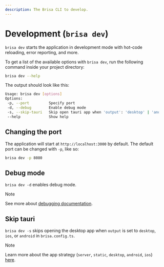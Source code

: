 ```yaml
---
description: The Brisa CLI to develop.
---
```


# Development (`brisa dev`)

`brisa dev` starts the application in development mode with hot-code reloading, error reporting, and more.

To get a list of the available options with `brisa dev`, run the following command inside your project directory:

```sh
brisa dev --help
```

The output should look like this:

```sh
Usage: brisa dev [options]
Options:
 -p, --port         Specify port
 -d, --debug        Enable debug mode
 -s, --skip-tauri   Skip open tauri app when 'output': 'desktop' | 'android' | 'ios' in brisa.config.ts
 --help             Show help
```

## Changing the port

The application will start at `http://localhost:3000` by default. The default port can be changed with `-p`, like so:

```sh
brisa dev -p 8080
```

## Debug mode

`brisa dev -d` enables debug mode. 

> [!NOTE]
>
> See more about [debugging documentation](/building-your-application/configuring/debugging).

## Skip tauri

`brisa dev -s` skips opening the desktop app when `output` is set to `desktop`, `ios`, or `android` in `brisa.config.ts`.

> [!NOTE]
>
> Learn more about the app strategy (`server`, `static`, `desktop`, `android`, `ios`) [here](/building-your-application/building/#app-strategy-static-server-desktop-android-ios).

